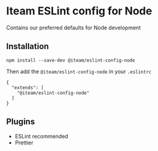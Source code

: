 # Iteam ESLint config for Node

Contains our preferred defaults for Node development

## Installation

```
npm install --save-dev @iteam/eslint-config-node
```

Then add the `@iteam/eslint-config-node` in your `.eslintrc`

```
{
  "extends": [
    "@iteam/eslint-config-node"
  ]
}
```

## Plugins

- ESLint recommended
- Prettier
